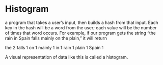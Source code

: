 # Histogram

a program that takes a user’s input, then builds a hash from that input. Each key in the hash will be a word from the user; each value will be the number of times that word occurs. For example, if our program gets the string “the rain in Spain falls mainly on the plain,” it will return

the 2
falls 1
on 1
mainly 1
in 1
rain 1
plain 1
Spain 1

A visual representation of data like this is called a histogram.
